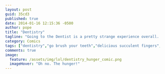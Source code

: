```yaml
---
layout: post
guid: 35cd3
published: true
date: 2014-01-16 12:15:36 -0500
author: pope
title: "Dentistry"
tagline: "Going to the Dentist is a pretty strange experience overall. If I wanted to pay someone to berate me for my lack of hygiene, I\'d just buy another mail order bride. Or at least I would if my mouth wasn\'t still completely numb and everything I said on the phone didn\'t sound like \"bbbbbhffffftabnt.\""
category: Comics
tags: ["dentistry","go brush your teeth","delicious succulent fingers","implied cannibalism","oral hygiene","perfectly reasonable reactions","buying mouth sex"]
comments: true 
image:
  feature: /assets/img/lol/dentistry_hunger_comic.png
  imageHover: "Oh no. The hunger!"
---
```


